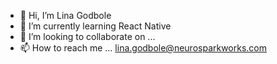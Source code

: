 - 👋 Hi, I’m Lina Godbole
- 🌱 I’m currently learning React Native
- 💞️ I’m looking to collaborate on ...
- 📫 How to reach me ... lina.godbole@neurosparkworks.com


<!---
Linagodbole96/Linagodbole96 is a ✨ special ✨ repository because its `README.md` (this file) appears on your GitHub profile.
You can click the Preview link to take a look at your changes.
--->
